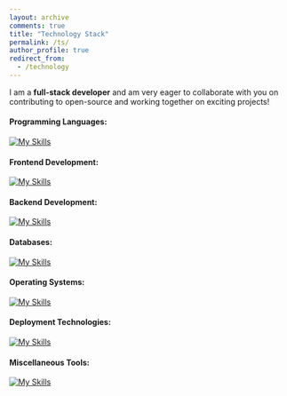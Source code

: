 ```yaml
---
layout: archive
comments: true
title: "Technology Stack"
permalink: /ts/
author_profile: true
redirect_from:
  - /technology
---
```


I am a **full-stack developer** and am very eager to collaborate with you on contributing to open-source and working together on exciting projects!

#### Programming Languages:
[![My Skills](https://skillicons.dev/icons?i=rust,c,cpp,java,py,latex,md,html,css,nodejs,php)](https://skillicons.dev)

#### Frontend Development:
[![My Skills](https://skillicons.dev/icons?i=react,js,wasm,nextjs,nginx,redux,tailwind,tauri,vite,yarn,yew,cloudflare,npm,electron,firebase,figma,materialui,bootstrap)](https://skillicons.dev)

#### Backend Development:
[![My Skills](https://skillicons.dev/icons?i=rocket,django,fastapi,flask,actix)](https://skillicons.dev)

#### Databases:
[![My Skills](https://skillicons.dev/icons?i=redis,sqlite,postgres,mongodb,mysql)](https://skillicons.dev)

#### Operating Systems:
[![My Skills](https://skillicons.dev/icons?i=arch,ubuntu,windows,linux)](https://skillicons.dev)

#### Deployment Technologies:
[![My Skills](https://skillicons.dev/icons?i=kubernetes,docker)](https://skillicons.dev)

#### Miscellaneous Tools:
[![My Skills](https://skillicons.dev/icons?i=rabbitmq,raspberrypi,regex,stackoverflow,sklearn,selenium,vscode,wordpress,anaconda,pytorch,postman,bash,clion,pycharm,cmake,maven,discord,git,github,gitlab,idea)](https://skillicons.dev)